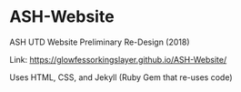 # ASH-Website
ASH UTD Website Preliminary Re-Design (2018)

Link: https://glowfessorkingslayer.github.io/ASH-Website/

Uses HTML, CSS, and Jekyll (Ruby Gem that re-uses code)
